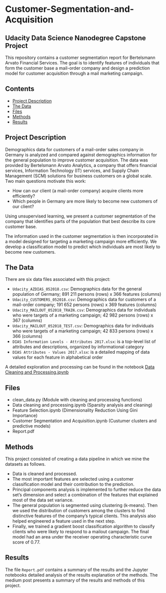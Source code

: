 # Customer-Segmentation-and-Acquisition
## Udacity Data Science Nanodegree Capstone Project

This repository contains a customer segmentation report for Bertelsmann Arvato Financial Services. The goal is to identify features of individuals that form the customer base a mail-order company and design a prediction model for customer acquisition through a mail marketing campaign.

## Contents

- [Project Description](#projectdescription)
- [The Data](#data)
- [Files](#files)
- [Methods](#methods)
- [Results](#results)

## Project Description
Demographics data for customers of a mail-order sales company in Germany is analyzed and compared against demographics information for the general population to improve customer acquisition. The data was provided by Bertelsmann Arvato Analytics, a company that offers financial services, Information Technology (IT) services, and Supply Chain Management (SCM) solutions for business customers on a global scale. Two main questions motivate this work:

- How can our client (a mail-order company) acquire clients more efficiently?
- Which people in Germany are more likely to become new customers of our client?

Using unsupervised learning, we present a customer segmentation of the company that identifies parts of the population that best describe its core customer base. 

The information used in the customer segmentation is then incorporated in a model designed for targeting a marketing campaign more efficiently. We develop a  classification model to predict which individuals are most likely to become new customers.


## The Data
There are six data files associated with this project:

* `Udacity_AZDIAS_052018.csv`: Demographics data for the general population of Germany; 891 211 persons (rows) x 366 features (columns)
* `Udacity_CUSTOMERS_052018.csv`: Demographics data for customers of a mail-order company; 191 652 persons (rows) x 369 features (columns)
* `Udacity_MAILOUT_052018_TRAIN.csv`: Demographics data for individuals who were targets of a marketing campaign; 42 982 persons (rows) x 367 (columns)
* `Udacity_MAILOUT_052018_TEST.csv`: Demographics data for individuals who were targets of a marketing campaign; 42 833 persons (rows) x 366 (columns)
* `DIAS Information Levels - Attributes 2017.xlsx`: is a top-level list of attributes and descriptions, organized by informational category
* `DIAS Attributes - Values 2017.xlsx`: is a detailed mapping of data values for each feature in alphabetical order

A detailed exploration and processing can be found in the notebook [Data Cleaning and Processing.ipynb](https://github.com/camilomesa/Customer-Segmentation-and-Acquisition/blob/main/Data%20Cleaning%20and%20Processing.ipynb)

## Files
* clean_data.py (Module with cleaning and processing functions)
* Data cleaning and processing.ipynb (Sparsity analysis and cleaning)
* Feature Selection.ipynb (Dimensionality Reduction Using Gini Importance)
* Customer Segmentation and Acquisition.ipynb (Custumer clusters and predictive models)
* Report.pdf

## Methods
This project consisted of creating a data pipeline in which we mine the datasets as follows.

- Data is cleaned and processed.
- The most important features are selected using a customer classification model and their contribution to the prediction.
- Principal components analysis is implemented to further reduce the data set’s dimension and select a combination of the features that explained most of the data set variance.
- The general population is segmented using clustering (k-means). Then we used the distribution of customers among the clusters to find distinctive features of the company’s typical clients. This analysis also helped engineered a feature used in the next step.
- Finally, we trained a gradient boost classification algorithm to classify clients who were likely to respond to a mailout campaign. The final model had an area under the receiver operating characteristic curve score of 0.77.


## Results
The file `Report.pdf` contains a summary of the results and the Jupyter notebooks detailed analysis of the results explanation of the methods. The medium post presents a summary of the results and methods of this project.
